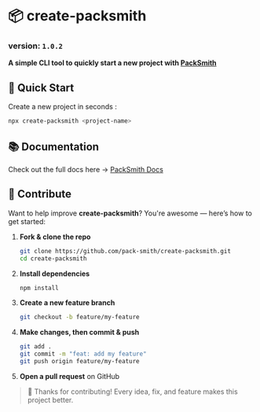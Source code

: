 # 📦 create-packsmith  

### version: `1.0.2`

**A simple CLI tool to quickly start a new project with [PackSmith](https://packsmith.vercel.app)**

## 🚀 Quick Start
Create a new project in seconds :
```bash
npx create-packsmith <project-name>
```
## 📚 Documentation

Check out the full docs here → [PackSmith Docs](https://packsmith.vercel.app)
## 🙌 Contribute

Want to help improve **create-packsmith**? You're awesome — here’s how to get started:

1. **Fork & clone the repo**

   ```bash
   git clone https://github.com/pack-smith/create-packsmith.git
   cd create-packsmith
   ```

2. **Install dependencies**

   ```bash
   npm install
   ```

3. **Create a new feature branch**

   ```bash
   git checkout -b feature/my-feature
   ```

4. **Make changes, then commit & push**

   ```bash
   git add .
   git commit -m "feat: add my feature"
   git push origin feature/my-feature
   ```

5. **Open a pull request** on GitHub

> 💚 Thanks for contributing! Every idea, fix, and feature makes this project better.
